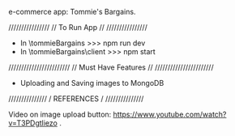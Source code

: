 e-commerce app: Tommie's Bargains.

////////////////
// To Run App //
////////////////

- In \tommieBargains >>> npm run dev
- In \tommieBargains\client >>> npm start

////////////////////////
// Must Have Features //
///////////////////////

- Uploading and Saving images to MongoDB

///////////////
/ REFERENCES /
///////////////

Video on image upload button:
https://www.youtube.com/watch?v=T3PDgtliezo
.
